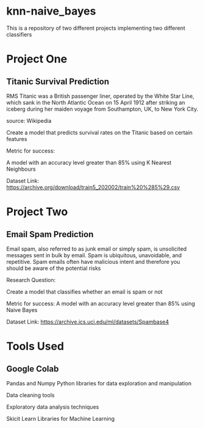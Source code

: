 # knn-naive_bayes

This is a repository of two different projects implementing two different classifiers

# Project One

## Titanic Survival Prediction

RMS Titanic was a British passenger liner, operated by the White Star Line, which sank in the North Atlantic Ocean on 15 April 1912 after striking an iceberg during her maiden voyage from Southampton, UK, to New York City.

source: Wikipedia

Create a model that predicts survival rates on the Titanic based on certain features

Metric for success:

A model with an accuracy level greater than 85% using K Nearest Neighbours

Dataset Link: https://archive.org/download/train5_202002/train%20%285%29.csv

# Project Two

## Email Spam Prediction

Email spam, also referred to as junk email or simply spam, is unsolicited messages sent in bulk by email. Spam is ubiquitous, unavoidable, and repetitive. Spam emails often have malicious intent and therefore you should be aware of the potential risks

Research Question:

Create a model that classifies whether an email is spam or not

Metric for success: A model with an accuracy level greater than 85% using Naive Bayes

Dataset Link: https://archive.ics.uci.edu/ml/datasets/Spambase4

# Tools Used

## Google Colab

Pandas and Numpy Python libraries for data exploration and manipulation

Data cleaning tools

Exploratory data analysis techniques

Skicit Learn Libraries for Machine Learning
